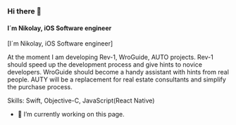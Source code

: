 ### Hi there 👋
#### I´m Nikolay, iOS Software engineer
[I´m Nikolay, iOS Software engineer]

At the moment I am developing Rev-1, WroGuide, AUTO projects. 
Rev-1 should speed up the development process and give hints to novice developers. 
WroGuide should become a handy assistant with hints from real people.
AUTY will be a replacement for real estate consultants and simplify the purchase process.

Skills: Swift, Objective-C, JavaScript(React Native)

- 🔭 I’m currently working on this page. 





